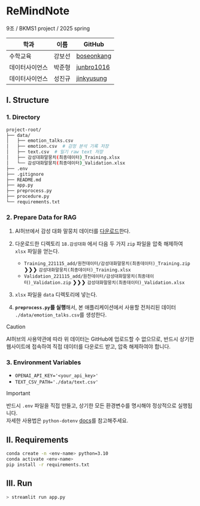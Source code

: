 # **ReMindNote**

9조 / BKMS1 project / 2025 spring

| 학과        | 이름   | GitHub |
|-------------|--------|--------|
| 수학교육 | 강보선 | [boseonkang](https://github.com/boseonkang) |
| 데이터사이언스 | 박준형 | [junbro1016](https://github.com/junbro1016) |
| 데이터사이언스 | 성진규 | [jinkyusung](https://github.com/jinkyusung) |

## I. Structure

### 1. Directory

```bash
project-root/
├── data/
│   ├── emotion_talks.csv
│   ├── emotion.csv  # 감정 분석 기록 저장
│   ├── text.csv  # 일기 raw text 저장
│   ├── 감성대화말뭉치(최종데이터)_Training.xlsx
│   └── 감성대화말뭉치(최종데이터)_Validation.xlsx
├── .env
├── .gitignore
├── README.md
├── app.py
├── preprocess.py
├── procedure.py
└── requirements.txt
```

### 2. Prepare Data for RAG

<!-- 이는 General한 실행 방법입니다만, 채점의 편의를 위해서 조교님께 드리는 파일에는 data 폴더 및 예시 데이터를 포함하였으니 이 과정은 무시하셔도 됩니다! -->

1. AI허브에서 감성 대화 말뭉치 데이터를 [다운로드](https://aihub.or.kr/aihubdata/data/view.do?dataSetSn=86)한다.  

2. 다운로드한 디렉토리 `18.감성대화` 에서 다음 두 가지 `zip` 파일을 압축 해제하여 `xlsx` 파일을 얻는다.  
    - `Training_221115_add/원천데이터/감성대화말뭉치(최종데이터)_Training.zip` ❯❯❯ `감성대화말뭉치(최종데이터)_Training.xlsx`
    - `Validation_221115_add/원천데이터/감성대화말뭉치(최종데이터)_Validation.zip` ❯❯❯ `감성대화말뭉치(최종데이터)_Validation.xlsx`

3. `xlsx` 파일을 `data` 디렉토리에 넣는다.  

4. **`preprocess.py`를 실행**해서, 본 애플리케이션에서 사용할 전처리된 데이터 `./data/emotion_talks.csv`를 생성한다.  

> [!CAUTION]
> AI허브의 사용약관에 따라 위 데이터는 GitHub에 업로드할 수 없으므로, 반드시 상기한 웹사이트에 접속하여 직접 데이터를 다운로드 받고, 압축 해제하여야 합니다.

### 3. Environment Variables

- `OPENAI_API_KEY='<your_api_key>'`
- `TEXT_CSV_PATH='./data/text.csv'`

> [!IMPORTANT]
> 반드시 `.env` 파일을 직접 만들고, 상기한 모든 환경변수를 명시해야 정상적으로 실행됩니다.  
> 자세한 사용법은 `python-dotenv` [docs](https://pypi.org/project/python-dotenv/)를 참고해주세요.

## II. Requirements

```bash
conda create -n <env-name> python=3.10
conda activate <env-name>
pip install -r requirements.txt
```

## III. Run

```bash
> streamlit run app.py
```
